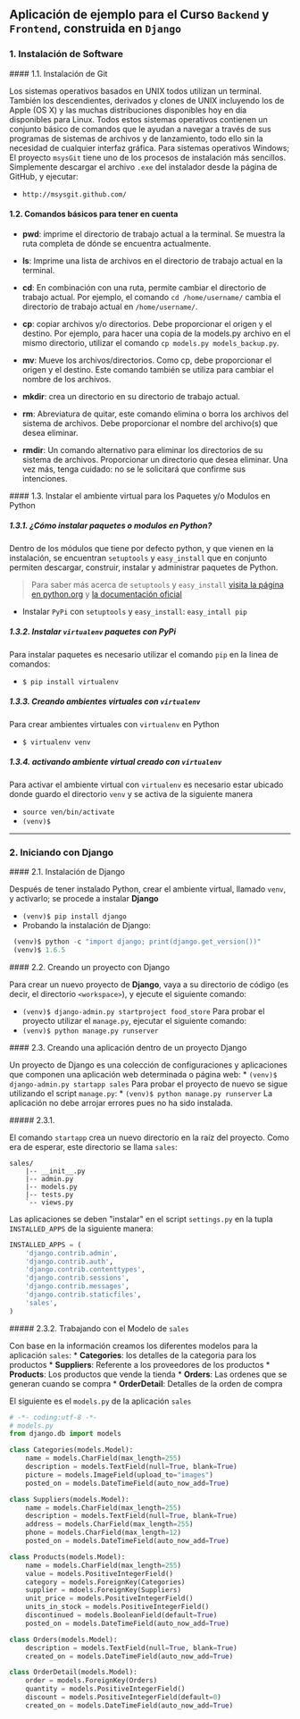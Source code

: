 ## Aplicación de ejemplo para el Curso `Backend` y `Frontend`, construida en `Django`

### 1. Instalación de Software

#### 1.1. Instalación de Git

  Los sistemas operativos basados ​​en UNIX todos utilizan un terminal. También los descendientes, derivados y clones de UNIX incluyendo los de Apple (OS X) y las muchas distribuciones disponibles hoy en día disponibles para Linux. 
  Todos estos sistemas operativos contienen un conjunto básico de comandos que le ayudan a navegar a través de sus programas de sistemas de archivos y de lanzamiento, todo ello sin la necesidad de cualquier interfaz gráfica.
  Para sistemas operativos Windows; El proyecto `msysGit` tiene uno de los procesos de instalación más sencillos. Simplemente descargar el archivo `.exe` del instalador desde la página de GitHub, y ejecutar:

   * `http://msysgit.github.com/`

#### 1.2. Comandos básicos para tener en cuenta

  * **pwd**: imprime el directorio de trabajo actual a la terminal. Se muestra la ruta completa de dónde se encuentra actualmente. 

  * **ls**: Imprime una lista de archivos en el directorio de trabajo actual en la terminal.

  * **cd**: En combinación con una ruta, permite cambiar el directorio de trabajo actual. Por ejemplo, el comando `cd /home/username/` cambia el directorio de trabajo actual en `/home/username/`.

  * **cp**: copiar archivos y/o directorios. Debe proporcionar el origen y el destino. Por ejemplo, para hacer una copia de la models.py archivo en el mismo directorio, utilizar el comando `cp models.py models_backup.py`. 

  * **mv**: Mueve los archivos/directorios. Como cp, debe proporcionar el origen y el destino. Este comando también se utiliza para cambiar el nombre de los archivos.

  * **mkdir**: crea un directorio en su directorio de trabajo actual.

  * **rm**: Abreviatura de quitar, este comando elimina o borra los archivos del sistema de archivos. Debe proporcionar el nombre del archivo(s) que desea eliminar.

  * **rmdir**: Un comando alternativo para eliminar los directorios de su sistema de archivos. Proporcionar un directorio que desea eliminar. Una vez más, tenga cuidado: no se le solicitará que confirme sus intenciones. 

#### 1.3. Instalar el ambiente virtual para los Paquetes y/o Modulos en Python

##### 1.3.1. ¿Cómo instalar paquetes o modulos en Python?

  Dentro de los módulos que tiene por defecto python, y que vienen en la instalación, se encuentran `setuptools` y `easy_install` que en conjunto permiten descargar, construir, instalar y administrar paquetes de Python.

  > Para saber más acerca de `setuptools` y `easy_install` [visita la página en python.org](https://pypi.python.org/pypi/setuptools) y [la documentación oficial](http://pythonhosted.org//setuptools/)

  * Instalar `PyPi` con `setuptools` y `easy_install`: `easy_intall pip`

 ##### 1.3.2. Instalar `virtualenv` paquetes con PyPi

  Para instalar paquetes es necesario utilizar el comando `pip` en la linea de comandos:
  * `$ pip install virtualenv`

 ##### 1.3.3. Creando ambientes virtuales con `virtualenv`

  Para crear ambientes virtuales con `virtualenv` en Python
  * `$ virtualenv venv`

 ##### 1.3.4. activando ambiente virtual creado con `virtualenv`

  Para activar el ambiente virtual con `virtualenv` es necesario estar ubicado donde guardo el directorio `venv` y se activa de la siguiente manera
   * `source ven/bin/activate`
   * `(venv)$`

***

### 2. Iniciando con Django

#### 2.1. Instalación de Django

  Después de tener instalado Python, crear el ambiente virtual, llamado `venv`, y activarlo; se procede a instalar **Django**
   * `(venv)$ pip install django`
   * Probando la instalación de Django:

   ```python
    (venv)$ python -c "import django; print(django.get_version())"
    (venv)$ 1.6.5
   ```

#### 2.2. Creando un proyecto con Django

  Para crear un nuevo proyecto de **Django**, vaya a su directorio de código (es decir, el directorio `<workspace>`), y ejecute el siguiente comando:
  * `(venv)$ django-admin.py startproject food_store`
  Para probar el proyecto utilizar el `manage.py`, ejecutar el siguiente comando:
  * `(venv)$ python manage.py runserver`


#### 2.3. Creando una aplicación dentro de un proyecto Django

   Un proyecto de Django es una colección de configuraciones y aplicaciones que componen una aplicación web determinada o página web:
    * `(venv)$ django-admin.py startapp sales`
   Para probar el proyecto de nuevo se sigue utilizando el script `manage.py`:
    * `(venv)$ python manage.py runserver`
   La aplicación no debe arrojar errores pues no ha sido instalada.

##### 2.3.1. 

  El comando `startapp` crea un nuevo directorio en la raíz del proyecto. Como era de esperar, este directorio se llama `sales`:

```
sales/
	|-- __init__.py
	|-- admin.py
	|-- models.py
	|-- tests.py
	`-- views.py
```
Las aplicaciones se deben "instalar" en el script `settings.py` en la tupla `INSTALLED_APPS` de la siguiente manera:
```python
INSTALLED_APPS = (
    'django.contrib.admin',
    'django.contrib.auth',
    'django.contrib.contenttypes',
    'django.contrib.sessions',
    'django.contrib.messages',
    'django.contrib.staticfiles',
    'sales',
)
```

##### 2.3.2. Trabajando con el Modelo de `sales`

  Con base en la información creamos los diferentes modelos para la aplicación `sales`:
      * **Categories**: los detalles de la categoria para los productos
      * **Suppliers**: Referente a los proveedores de los productos
      * **Products**: Los productos que vende la tienda
      * **Orders**: Las ordenes que se generan cuando se compra
      * **OrderDetail**: Detalles de la orden de compra

  El siguiente es el `models.py` de la aplicación `sales`

```python
# -*- coding:utf-8 -*-
# models.py
from django.db import models

class Categories(models.Model):
	name = models.CharField(max_length=255)
	description = models.TextField(null=True, blank=True)
	picture = models.ImageField(upload_to="images")
	posted_on = models.DateTimeField(auto_now_add=True)

class Suppliers(models.Model):
	name = models.CharField(max_length=255)
	description = models.TextField(null=True, blank=True)
	address = models.CharField(max_length=255)
	phone = models.CharField(max_length=12)
	posted_on = models.DateTimeField(auto_now_add=True)

class Products(models.Model):
	name = models.CharField(max_length=255)
	value = models.PositiveIntegerField()
	category = models.ForeignKey(Categories)
	supplier = mdoels.ForeignKey(Suppliers)
	unit_price = models.PositiveIntegerField()
	units_in_stock = models.PositiveIntegerField()
	discontinued = models.BooleanField(default=True)
	posted_on = models.DateTimeField(auto_now_add=True)

class Orders(models.Model):
	description = models.TextField(null=True, blank=True)
	created_on = models.DateTimeField(auto_now_add=True)

class OrderDetail(models.Model):
	order = models.ForeignKey(Orders)
	quantity = models.PositiveIntegerField()
	discount = models.PositiveIntegerField(default=0)
	created_on = models.DateTimeField(auto_now_add=True)
```